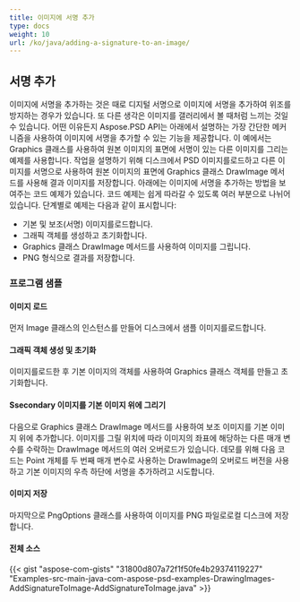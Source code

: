 ```yaml
---
title: 이미지에 서명 추가
type: docs
weight: 10
url: /ko/java/adding-a-signature-to-an-image/
---
```


## **서명 추가**


이미지에 서명을 추가하는 것은 때로 디지털 서명으로 이미지에 서명을 추가하여 위조를 방지하는 경우가 있습니다. 또 다른 생각은 이미지를 갤러리에서 볼 때처럼 느끼는 것일 수 있습니다. 어떤 이유든지 Aspose.PSD API는 아래에서 설명하는 가장 간단한 메커니즘을 사용하여 이미지에 서명을 추가할 수 있는 기능을 제공합니다. 이 예에서는 Graphics 클래스를 사용하여 원본 이미지의 표면에 서명이 있는 다른 이미지를 그리는 예제를 사용합니다. 작업을 설명하기 위해 디스크에서 PSD 이미지를로드하고 다른 이미지를 서명으로 사용하여 원본 이미지의 표면에 Graphics 클래스 DrawImage 메서드를 사용해 결과 이미지를 저장합니다. 아래에는 이미지에 서명을 추가하는 방법을 보여주는 코드 예제가 있습니다. 코드 예제는 쉽게 따라갈 수 있도록 여러 부분으로 나뉘어 있습니다. 단계별로 예제는 다음과 같이 표시합니다:

- 기본 및 보조(서명) 이미지를로드합니다.
- 그래픽 객체를 생성하고 초기화합니다.
- Graphics 클래스 DrawImage 메서드를 사용하여 이미지를 그립니다.
- PNG 형식으로 결과를 저장합니다.
### **프로그램 샘플**
#### **이미지 로드**
먼저 Image 클래스의 인스턴스를 만들어 디스크에서 샘플 이미지를로드합니다.
#### **그래픽 객체 생성 및 초기화**
이미지를로드한 후 기본 이미지의 객체를 사용하여 Graphics 클래스 객체를 만들고 초기화합니다.
#### **Ssecondary 이미지를 기본 이미지 위에 그리기**
다음으로 Graphics 클래스 DrawImage 메서드를 사용하여 보조 이미지를 기본 이미지 위에 추가합니다. 이미지를 그릴 위치에 따라 이미지의 좌표에 해당하는 다른 매개 변수를 수락하는 DrawImage 메서드의 여러 오버로드가 있습니다. 데모를 위해 다음 코드는 Point 개체를 두 번째 매개 변수로 사용하는 DrawImage의 오버로드 버전을 사용하고 기본 이미지의 우측 하단에 서명을 추가하려고 시도합니다.
#### **이미지 저장**
마지막으로 PngOptions 클래스를 사용하여 이미지를 PNG 파일로로컬 디스크에 저장합니다.
#### **전체 소스**
{{< gist "aspose-com-gists" "31800d807a72f1f50fe4b29374119227" "Examples-src-main-java-com-aspose-psd-examples-DrawingImages-AddSignatureToImage-AddSignatureToImage.java" >}}
